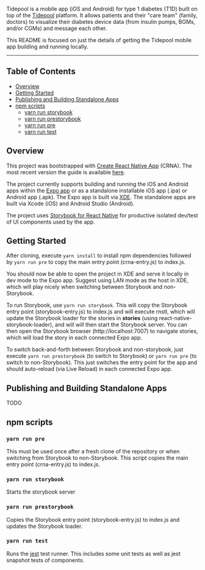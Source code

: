 Tidepool is a mobile app (iOS and Android) for type 1 diabetes (T1D) built on top of the [Tidepool](http://tidepool.org/) platform. It allows patients and their "care team" (family, doctors) to visualize their diabetes device data (from insulin pumps, BGMs, and/or CGMs) and message each other.

This README is focused on just the details of getting the Tidepool mobile app building and running locally.

---

## Table of Contents

* [Overview](#overview)
* [Getting Started](#getting-started)
* [Publishing and Building Standalone Apps](#publishing-and-building-standalone-apps-)
* [npm scripts](#npm-scripts)
  * [yarn run storybook](#yarn-run-storybook)
  * [yarn run prestorybook](#yarn-run-prestorybook)
  * [yarn run pre](#yarn-run-pre)
  * [yarn run test](#yarn-run-test)

## Overview

This project was bootstrapped with [Create React Native App](https://github.com/react-community/create-react-native-app) (CRNA). The most recent version the guide is available [here](https://github.com/react-community/create-react-native-app/blob/master/react-native-scripts/template/README.md).

The project currently supports building and running the iOS and Android apps within the [Expo app](https://expo.io) or as a standalone installable iOS app (.ipa) or Android app (.apk). The Expo app is built via [XDE](https://expo.io/tools#xde). The standalone apps are built via Xcode (iOS) and Android Studio (Android).

The project uses [Storybook for React Native](https://github.com/storybooks/storybook/tree/master/app/react-native) for productive isolated dev/test of UI components used by the app.

## Getting Started

After cloning, execute `yarn install` to install npm dependencies followed by `yarn run pre` to copy the main entry point (crna-entry.js) to index.js.

You should now be able to open the project in XDE and serve it locally in dev mode to the Expo app. Suggest using LAN mode as the host in XDE, which will play nicely when switching between Storybook and non-Storybook.

To run Storybook, use `yarn run storybook`. This will copy the Storybook entry point (storybook-entry.js) to index.js and will execute rnstl, which will update the Storybook loader for the stories in **stories** (using react-native-storybook-loader), and will will then start the Storybook server. You can then open the Storybook browser (http://localhost:7007) to navigate stories, which will load the story in each connected Expo app.

To switch back-and-forth between Storybook and non-storybook, just execute `yarn run prestorybook` (to switch to Storybook) or `yarn run pre` (to switch to non-Storybook). This just switches the entry point for the app and should auto-reload (via Live Reload) in each connected Expo app.

## Publishing and Building Standalone Apps

TODO

## npm scripts

### `yarn run pre`

This must be used once after a fresh clone of the repository or when switching from Storybook to non-Storybook. This script copies the main entry point (crna-entry.js) to index.js.

### `yarn run storybook`

Starts the storybook server

### `yarn run prestorybook`

Copies the Storybook entry point (storybook-entry.js) to index.js and updates the Storybook loader.

### `yarn run test`

Runs the [jest](https://github.com/facebook/jest) test runner. This includes some unit tests as well as jest snapshot tests of components.
